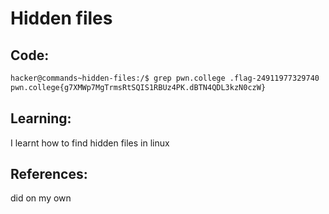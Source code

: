# Hidden files
## Code:
```bash
hacker@commands~hidden-files:/$ grep pwn.college .flag-24911977329740
pwn.college{g7XMWp7MgTrmsRtSQIS1RBUz4PK.dBTN4QDL3kzN0czW}
```
## Learning:
 I learnt how to find hidden files in linux
## References:
 did on my own
